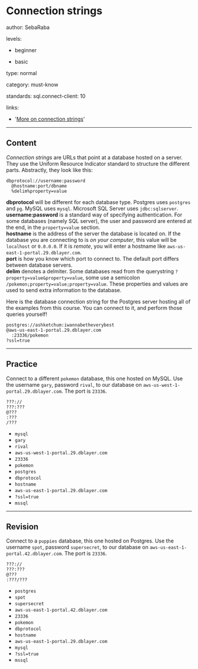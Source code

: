 # Connection strings
author: SebaRaba

levels:

  - beginner

  - basic

type: normal

category: must-know

standards:
  sql.connect-client: 10

links:

  - '[More on connection strings](http://www.dofactory.com/reference/connection-strings)'

---
## Content

*Connection strings* are URLs that point at a database hosted on a server. They use the Uniform Resource Indicator standard to structure the different parts. Abstractly, they look like this:

```
dbprotocol://username:password
  @hostname:port/dbname
  %delim%property=value
```

**dbprotocol** will be different for each database type. Postgres uses `postgres` and `pg`. MySQL uses `mysql`. Microsoft SQL Server uses `jdbc:sqlserver`.  
**username:password** is a standard way of specifying authentication. For some databases (namely SQL server), the user and password are entered at the end, in the `property=value` section.  
**hostname** is the address of the server the database is located on. If the database you are connecting to is _on your computer_, this value will be `localhost` or `0.0.0.0`. If it is _remote_, you will enter a hostname like `aws-us-east-1-portal.29.dblayer.com`.  
**port** is how you know which port to connect to. The default port differs between database servers.  
**delim** denotes a delmiter. Some databases read from the querystring `?property=value&property=value`, some use a semicolon `/pokemon;property=value;property=value`. These properties and values are used to send extra information to the database.

Here is the database connection string for the Postgres server hosting all of the examples from this course. You can connect to it, and perform those queries yourself!

```
postgres://ashketchum:iwannabetheverybest
@aws-us-east-1-portal.29.dblayer.com
  :23336/pokemon
?ssl=true
```



---
## Practice

Connect to a different `pokemon` database, this one hosted on MySQL. Use the username `gary`, password `rival`, to our database on `aws-us-west-1-portal.29.dblayer.com`. The port is `23336`.

```
???://
???:???
@???
:???
/???
```

* `mysql`
* `gary`
* `rival`
* `aws-us-west-1-portal.29.dblayer.com`
* `23336`
* `pokemon`
* `postgres`
* `dbprotocol`
* `hostname`
* `aws-us-east-1-portal.29.dblayer.com`
* `?ssl=true`
* `mssql`

---
## Revision

Connect to a `puppies` database, this one hosted on Postgres. Use the username `spot`, password `supersecret`, to our database on `aws-us-east-1-portal.42.dblayer.com`. The port is `23336`.

```
???://
???:???
@???
:???/???
```

* `postgres`
* `spot`
* `supersecret`
* `aws-us-east-1-portal.42.dblayer.com`
* `23336`
* `pokemon`
* `dbprotocol`
* `hostname`
* `aws-us-east-1-portal.29.dblayer.com`
* `mysql`
* `?ssl=true`
* `mssql`
